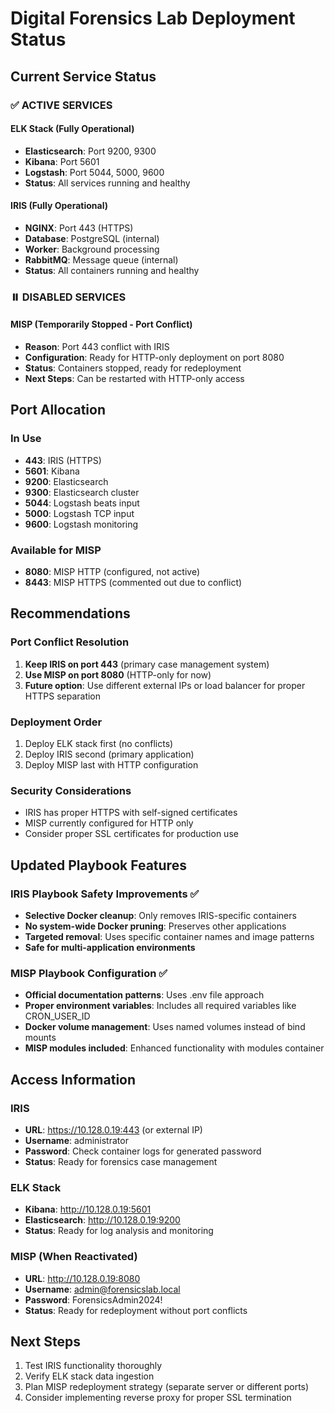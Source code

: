 # Digital Forensics Lab Deployment Status

## Current Service Status

### ✅ ACTIVE SERVICES

#### ELK Stack (Fully Operational)
- **Elasticsearch**: Port 9200, 9300
- **Kibana**: Port 5601
- **Logstash**: Port 5044, 5000, 9600
- **Status**: All services running and healthy

#### IRIS (Fully Operational)
- **NGINX**: Port 443 (HTTPS)
- **Database**: PostgreSQL (internal)
- **Worker**: Background processing
- **RabbitMQ**: Message queue (internal)
- **Status**: All containers running and healthy

### ⏸️ DISABLED SERVICES

#### MISP (Temporarily Stopped - Port Conflict)
- **Reason**: Port 443 conflict with IRIS
- **Configuration**: Ready for HTTP-only deployment on port 8080
- **Status**: Containers stopped, ready for redeployment
- **Next Steps**: Can be restarted with HTTP-only access

## Port Allocation

### In Use
- **443**: IRIS (HTTPS)
- **5601**: Kibana
- **9200**: Elasticsearch
- **9300**: Elasticsearch cluster
- **5044**: Logstash beats input
- **5000**: Logstash TCP input
- **9600**: Logstash monitoring

### Available for MISP
- **8080**: MISP HTTP (configured, not active)
- **8443**: MISP HTTPS (commented out due to conflict)

## Recommendations

### Port Conflict Resolution
1. **Keep IRIS on port 443** (primary case management system)
2. **Use MISP on port 8080** (HTTP-only for now)
3. **Future option**: Use different external IPs or load balancer for proper HTTPS separation

### Deployment Order
1. Deploy ELK stack first (no conflicts)
2. Deploy IRIS second (primary application)
3. Deploy MISP last with HTTP configuration

### Security Considerations
- IRIS has proper HTTPS with self-signed certificates
- MISP currently configured for HTTP only
- Consider proper SSL certificates for production use

## Updated Playbook Features

### IRIS Playbook Safety Improvements ✅
- **Selective Docker cleanup**: Only removes IRIS-specific containers
- **No system-wide Docker pruning**: Preserves other applications
- **Targeted removal**: Uses specific container names and image patterns
- **Safe for multi-application environments**

### MISP Playbook Configuration ✅
- **Official documentation patterns**: Uses .env file approach
- **Proper environment variables**: Includes all required variables like CRON_USER_ID
- **Docker volume management**: Uses named volumes instead of bind mounts
- **MISP modules included**: Enhanced functionality with modules container

## Access Information

### IRIS
- **URL**: https://10.128.0.19:443 (or external IP)
- **Username**: administrator
- **Password**: Check container logs for generated password
- **Status**: Ready for forensics case management

### ELK Stack
- **Kibana**: http://10.128.0.19:5601
- **Elasticsearch**: http://10.128.0.19:9200
- **Status**: Ready for log analysis and monitoring

### MISP (When Reactivated)
- **URL**: http://10.128.0.19:8080
- **Username**: admin@forensicslab.local
- **Password**: ForensicsAdmin2024!
- **Status**: Ready for redeployment without port conflicts

## Next Steps
1. Test IRIS functionality thoroughly
2. Verify ELK stack data ingestion
3. Plan MISP redeployment strategy (separate server or different ports)
4. Consider implementing reverse proxy for proper SSL termination
